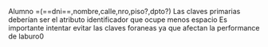 Alumno =(==dni==,nombre,calle,nro,piso?,dpto?)
Las claves primarias deberían ser el atributo identificador que ocupe menos espacio
Es importante intentar evitar las claves foraneas ya que afectan la performance de laburo0